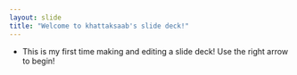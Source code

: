 ```yaml
---
layout: slide
title: "Welcome to khattaksaab's slide deck!"
---
```

- This is my first time making and editing a slide deck!
Use the right arrow to begin!
